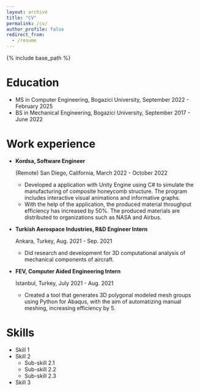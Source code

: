 ```yaml
---
layout: archive
title: "CV"
permalink: /cv/
author_profile: false
redirect_from:
  - /resume
---
```


{% include base_path %}

Education
======
* MS in Computer Engineering, Bogazici University, September 2022 - February 2025
* BS in Mechanical Engineering, Bogazici University, September 2017 - June 2022

Work experience
======
* **Kordsa, Software Engineer**

  (Remote) San Diego, California, March 2022 - October 2022
  * Developed a application with Unity Engine using C# to simulate the manufacturing of composite honeycomb
structure. The program includes interactive visual animations and informative graphs.
  * With the help of the application, the produced material throughput efficiency has increased by 50%. The
produced materials are distributed to organizations such as NASA and Airbus.

* **Turkish Aerospace Industries, R&D Engineer Intern**

  Ankara, Turkey, Aug. 2021 - Sep. 2021
  * Did research and development for 3D computational analysis of mechanical components of aircraft.

* **FEV, Computer Aided Engineering Intern**

  Istanbul, Turkey, July 2021 - Aug. 2021
  * Created a tool that generates 3D polygonal modeled mesh groups using Python for Abaqus, with the aim of automatizing manual meshing, increasing efficiency by 5.
  
Skills
======
* Skill 1
* Skill 2
  * Sub-skill 2.1
  * Sub-skill 2.2
  * Sub-skill 2.3
* Skill 3
